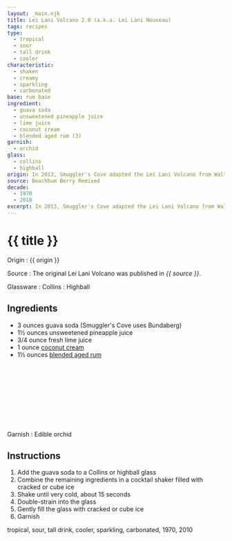 ```yaml
---
layout: _main.njk
title: Lei Lani Volcano 2.0 (a.k.a. Lei Lani Nouveau)
tags: recipes
type:
  - tropical
  - sour
  - tall drink
  - cooler
characteristic:
  - shaken
  - creamy
  - sparkling
  - carbonated
base: rum base
ingredient:
  - guava soda
  - unsweetened pineapple juice
  - lime juice
  - coconut cream
  - blended aged rum (3)
garnish:
  - orchid
glass:
  - collins
  - highball
origin: In 2013, Smuggler's Cove adapted the Lei Lani Volcano from Walt Disney World. The original circa 1970s drink called for coconut rum and guava nectar.
source: Beachbum Berry Remixed
decade:
  - 1970
  - 2010
excerpt: In 2013, Smuggler's Cove adapted the Lei Lani Volcano from Walt Disney World. The original circa 1970s drink called for coconut rum and guava nectar.
---
```


<!-- markdownlint-disable MD025 -->
# {{ title }}
<!-- markdownlint-enable MD025 -->

Origin
  : {{ origin }}

Source
  : The original Lei Lani Volcano was published in <cite><span data-pagefind-filter="Source">{{ source }}</span></cite>.

Glassware
  : <span data-pagefind-filter="Glassware">Collins</span>
  : <span data-pagefind-filter="Glassware">Highball</span>

## Ingredients

- 3 ounces guava soda (Smuggler's Cove uses Bundaberg)
- 1&frac12; ounces unsweetened pineapple juice
- 3/4 ounce fresh lime juice
- 1 ounce [coconut cream](/mixes/coconut-cream)
- 1&frac12; ounces [blended aged rum](/rums/05-rum-blended-aged/)<icon-l space="1em" class="bigger" label="(3)"><span class="with-icon"><svg class="icon"><use href="/assets/images/icons/circle-3.svg#circle-3"></use></svg></span></icon-l>

Garnish
  : <span data-pagefind-filter="Garnish">Edible orchid</span>

## Instructions

1. Add the guava soda to a Collins or highball glass
2. Combine the remaining ingredients in a cocktail shaker filled with cracked or cube ice
3. Shake until very cold, about 15 seconds
4. Double-strain into the glass
5. Gently fill the glass with cracked or cube ice
6. Garnish

<div
  class="sr-only"
  data-cat[0]="Drink"
  data-type[0]="Tropical"
  data-type[1]="Sour"
  data-type[2]="Tall drink"
  data-type[3]="Cooler"
  data-char[0]="Shaken"
  data-char[1]="Creamy"
  data-char[2]="Sparkling"
  data-char[3]="Carbonated"
  data-base[0]="Rum/Cane spirits"
  data-ingredient[0]="Soda, guava"
  data-ingredient[1]="Pineapple juice, unsweetened"
  data-ingredient[2]="Lime juice"
  data-ingredient[3]="Coconut cream"
  data-ingredient[4]="Blended aged rum [3]"
  data-origin[0]="Smuggler’s Cove"
  data-origin[1]="Walt Disney World"
  data-decade[0]="1970"
  data-decade[1]="2010"
  data-pagefind-filter="
    Category[data-cat[0]],
    Type[data-type[0]],
    Type[data-type[1]],
    Type[data-type[2]],
    Type[data-type[3]],
    Characteristic[data-char[0]],
    Characteristic[data-char[1]],
    Characteristic[data-char[2]],
    Characteristic[data-char[3]],
    Base[data-base[0]],
    Ingredient[data-ingredient[0]],
    Ingredient[data-ingredient[1]],
    Ingredient[data-ingredient[2]],
    Ingredient[data-ingredient[3]],
    Ingredient[data-ingredient[4]],
    Origin[data-origin[0]],
    Origin[data-origin[1]],
    Decade[data-decade[0]],
    Decade[data-decade[1]]
  "
>
</div>

<div class="keywords" aria-hidden>tropical, sour, tall drink, cooler, sparkling, carbonated, 1970, 2010</div>
